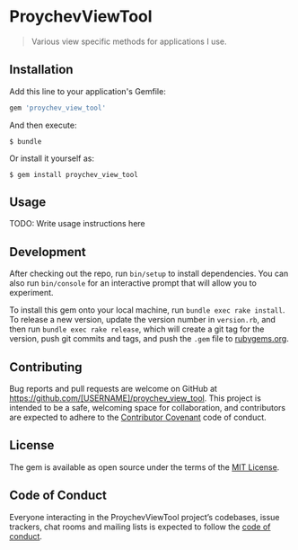 # ProychevViewTool

> Various view specific methods for applications I use.

## Installation

Add this line to your application's Gemfile:

```ruby
gem 'proychev_view_tool'
```

And then execute:

    $ bundle

Or install it yourself as:

    $ gem install proychev_view_tool

## Usage

TODO: Write usage instructions here

## Development

After checking out the repo, run `bin/setup` to install dependencies. You can also run `bin/console` for an interactive prompt that will allow you to experiment.

To install this gem onto your local machine, run `bundle exec rake install`. To release a new version, update the version number in `version.rb`, and then run `bundle exec rake release`, which will create a git tag for the version, push git commits and tags, and push the `.gem` file to [rubygems.org](https://rubygems.org).

## Contributing

Bug reports and pull requests are welcome on GitHub at https://github.com/[USERNAME]/proychev_view_tool. This project is intended to be a safe, welcoming space for collaboration, and contributors are expected to adhere to the [Contributor Covenant](http://contributor-covenant.org) code of conduct.

## License

The gem is available as open source under the terms of the [MIT License](https://opensource.org/licenses/MIT).

## Code of Conduct

Everyone interacting in the ProychevViewTool project’s codebases, issue trackers, chat rooms and mailing lists is expected to follow the [code of conduct](https://github.com/[USERNAME]/proychev_view_tool/blob/master/CODE_OF_CONDUCT.md).
